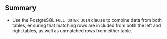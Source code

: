 ## Summary

- Use the PostgreSQL `FULL OUTER JOIN` clause to combine data from both tables, ensuring that matching rows are included from both the left and right tables, as well as unmatched rows from either table.